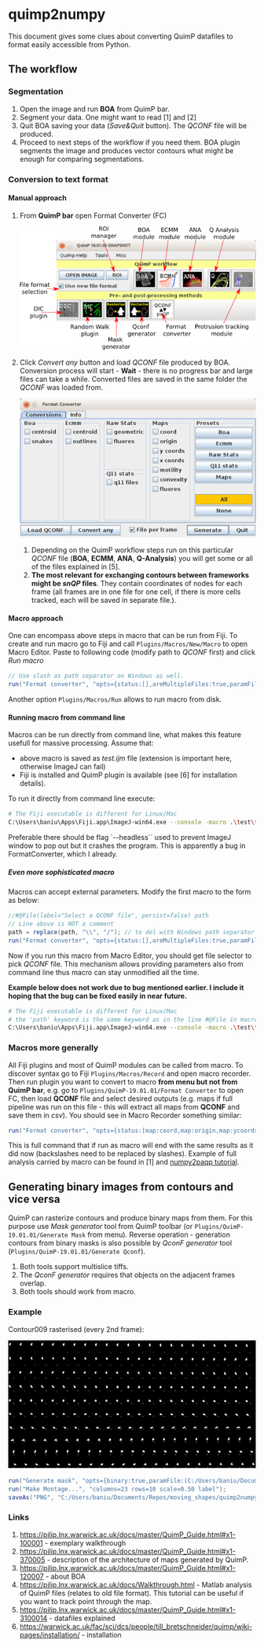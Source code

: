 # quimp2numpy

This document gives some clues about converting QuimP datafiles to format easily accessible from Python.

## The workflow

### Segmentation

1. Open the image and run **BOA** from QuimP bar.
2. Segment your data. One might want to read [1] and [2]
3. Quit BOA saving your data (*Save&Quit* button). The *QCONF* file will be produced.
4. Proceed to next steps of the workflow if you need them. BOA plugin segments the image and produces vector contours what might be enough for comparing segmentations.

### Conversion to text format

#### Manual approach

1. From **QuimP bar** open Format Converter (FC)

   ![enter image description here](assets/quimpBar.png)

2. Click *Convert any* button and load *QCONF* file produced by BOA. Conversion process will start - **Wait** - there is no progress bar and large files can take a while. Converted files are saved in the same folder the *QCONF* was loaded from.

   ![enter image description here](assets/fcWindow.png)

   1. Depending on the QuimP workflow steps run on this particular *QCONF* file (**BOA**, **ECMM**, **ANA**, **Q-Analysis**) you will get some or all of the files explained in [5].
   2. **The most relevant for exchanging contours between frameworks might be *snQP* files**. They contain coordinates of nodes for each frame (all frames are in one file for one cell, if there is more cells tracked, each will be saved in separate file.).

#### Macro approach

One can encompass above steps in macro that can be run from Fiji. To create and run macro go to Fiji and call `Plugins/Macros/New/Macro` to open Macro Editor. Paste to following code (modify path to *QCONF* first) and click *Run macro*

```java
// Use slash as path separator on Windows as well.
run("Format converter", "opts={status:[],areMultipleFiles:true,paramFile:(C:/Users/baniu/Documents/test/160617-Lifeact-mRFP-3.QCONF)}");
```

Another option `Plugins/Macros/Run` allows to run macro from disk.

#### Running macro from command line

Macros can be run directly from command line, what makes this feature usefull for massive processing. Assume that:

- above macro is saved as *test.ijm* file (extension is important here, otherwise ImageJ can fail)
- Fiji is installed and QuimP plugin is available (see [6] for installation details).

To run it directly from command line execute:

```bash
# The Fiji executable is different for Linux/Mac
C:\Users\baniu\Apps\Fiji.app\ImageJ-win64.exe --console -macro .\test\test.ijm
```

Preferable there should be flag `--headless`` used to prevent ImageJ window to pop out but it crashes the program. This is apparently a bug in FormatConverter, which I already.

##### Even more sophisticated macro

Macros can accept external parameters. Modify the first macro to the form as below:

```java
//#@File(label="Select a QCONF file", persist=false) path
// Line above is NOT a comment
path = replace(path, "\\", "/"); // to del with Windows path separator
run("Format converter", "opts={status:[],areMultipleFiles:true,paramFile:(" + path + ")}");
```

Now if you run this macro from Macro Editor, you should get file selector to pick *QCONF* file. This mechanism allows providing parameters also from command line thus macro can stay unmodified all the time.

**Example below does not work due to bug mentioned earlier. I include it hoping that the bug can be fixed easily in near future.**

```bash
# The Fiji executable is different for Linux/Mac
# the 'path' keyword is the same keyword as in the line #@File in macro
C:\Users\baniu\Apps\Fiji.app\ImageJ-win64.exe --console -macro .\test\test.ijm 'path="C:/Users/baniu/Documents/test/160617-Lifeact-mRFP-3.QCONF"'
```

### Macros more generally

All Fiji plugins and most of QuimP modules can be called from macro. To discover syntax go to Fiji `Plugins/Macros/Record` and open macro recorder. Then run plugin you want to convert to macro **from menu but not from QuimP bar**, e.g. go to `Plugins/QuimP-19.01.01/Format Converter` to open FC, then load **QCONF** file and select desired outputs (e.g. maps if full pipeline was run on this file - this will extract all maps from **QCONF** and save them in *csv*). You should see in Macro Recorder something similar:

```java
run("Format converter", "opts={status:[map:coord,map:origin,map:ycoords,map:xcoords,map:motility,map:convexity,map:fluores],areMultipleFiles:true,paramFile:(C:\\Users\\baniu\\Documents\\test\\160617-Lifeact-mRFP-3.QCONF)}");
```

This is full command that if run as macro will end with the same results as it did now (backslashes need to be replaced by slashes). Example of full analysis carried by macro can be found in [1] and [numpy2paqp tutorial](../numpy2paqp/workflow.md).

## Generating binary images from contours and vice versa

QuimP can rasterize contours and produce binary maps from them. For this purpose use *Mask generator* tool from QuimP toolbar (or `Plugins/QuimP-19.01.01/Generate Mask` from menu). Reverse operation - generation contours from binary masks is also possible by *QconF generator* tool (`Plugins/QuimP-19.01.01/Generate Qconf`).

1. Both tools support multislice tiffs.
2. The *QconF generator* requires that objects on the adjacent frames overlap.
3. Both tools should work from macro.

### Example

Contour009 rasterised (every 2nd frame):

![enter image description here](assets/montage.png)

```java
run("Generate mask", "opts={binary:true,paramFile:(C:/Users/baniu/Documents/test/160617-Lifeact-mRFP-3.QCONF)}");
run("Make Montage...", "columns=23 rows=10 scale=0.50 label");
saveAs("PNG", "C:/Users/baniu/Documents/Repos/moving_shapes/quimp2numpy/assets/Montage.png")
```

### Links

1. https://pilip.lnx.warwick.ac.uk/docs/master/QuimP_Guide.html#x1-100001 - exemplary walkthrough
2. https://pilip.lnx.warwick.ac.uk/docs/master/QuimP_Guide.html#x1-370005 - description of the architecture of maps generated by QuimP.
3. https://pilip.lnx.warwick.ac.uk/docs/master/QuimP_Guide.html#x1-120007 - about BOA
4. https://pilip.lnx.warwick.ac.uk/docs/Walkthrough.html - Matlab analysis of QuimP files (relates to old file format). This tutorial can be useful if you want to track point through the map.
5. https://pilip.lnx.warwick.ac.uk/docs/master/QuimP_Guide.html#x1-3100014 - datafiles explained
6. https://warwick.ac.uk/fac/sci/dcs/people/till_bretschneider/quimp/wiki-pages/installation/ - installation